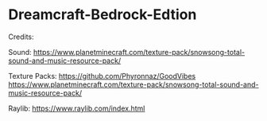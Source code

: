 # Dreamcraft-Bedrock-Edtion

Credits:

Sound: 
https://www.planetminecraft.com/texture-pack/snowsong-total-sound-and-music-resource-pack/

Texture Packs: 
https://github.com/Phyronnaz/GoodVibes
https://www.planetminecraft.com/texture-pack/snowsong-total-sound-and-music-resource-pack/

Raylib: https://www.raylib.com/index.html
